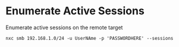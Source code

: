 # Enumerate Active Sessions

Enumerate active sessions on the remote target

```
nxc smb 192.168.1.0/24 -u UserNAme -p 'PASSWORDHERE' --sessions
```
